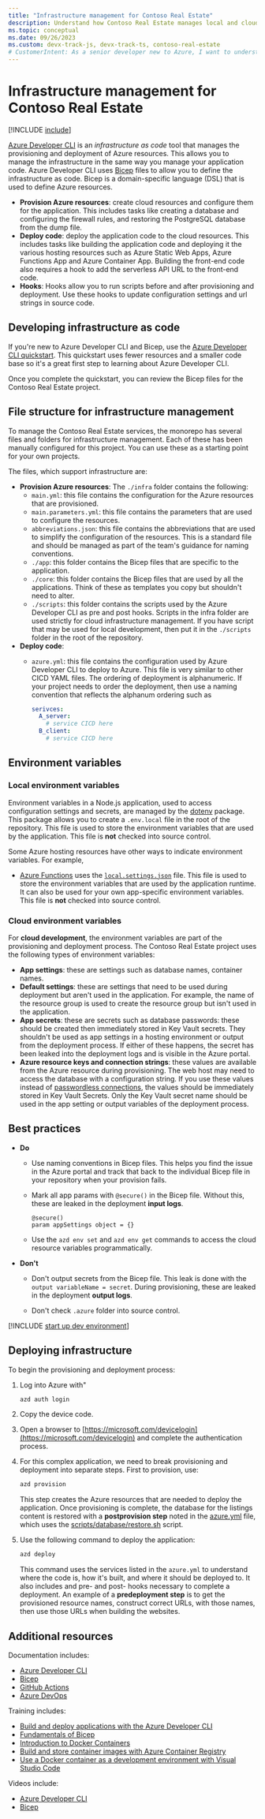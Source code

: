 ```yaml
---
title: "Infrastructure management for Contoso Real Estate"
description: Understand how Contoso Real Estate manages local and cloud services for you when you use this reference architecture.
ms.topic: conceptual
ms.date: 09/26/2023
ms.custom: devx-track-js, devx-track-ts, contoso-real-estate
# CustomerIntent: As a senior developer new to Azure, I want to understand how to manage the services of a complex end to end cloud application.
---
```


# Infrastructure management for Contoso Real Estate

[!INCLUDE [include](./includes/contoso-intro-paragraph.md)]

[Azure Developer CLI](/azure/developer/azure-developer-cli/overview) is an _infrastructure as code_ tool that manages the provisioning and deployment of Azure resources. This allows you to manage the infrastructure in the same way you manage your application code. Azure Developer CLI uses [Bicep](/azure/azure-resource-manager/bicep/) files to allow you to define the infrastructure as code. Bicep is a domain-specific language (DSL) that is used to define Azure resources.

* **Provision Azure resources**: create cloud resources and configure them for the application. This includes tasks like creating a database and configuring the firewall rules, and restoring the PostgreSQL database from the dump file.
* **Deploy code**: deploy the application code to the cloud resources. This includes tasks like building the application code and deploying it the various hosting resources such as Azure Static Web Apps, Azure Functions App and Azure Container App. Building the front-end code also requires a hook to add the serverless API URL to the front-end code.
* **Hooks**:  Hooks allow you to run scripts before and after provisioning and deployment. Use these hooks to update configuration settings and url strings in source code. 

## Developing infrastructure as code

If you're new to Azure Developer CLI and Bicep, use the [Azure Developer CLI quickstart](/azure/developer/azure-developer-cli/azd-templates?tabs=nodejs). This quickstart uses fewer resources and a smaller code base so it's a great first step to learning about Azure Developer CLI.

Once you complete the quickstart, you can review the Bicep files for the Contoso Real Estate project.

## File structure for infrastructure management

To manage the Contoso Real Estate services, the monorepo has several files and folders for infrastructure management. Each of these has been manually configured for this project. You can use these as a starting point for your own projects.

The files, which support infrastructure are:

* **Provision Azure resources**: The `./infra` folder contains the following:
    * `main.yml`: this file contains the configuration for the Azure resources that are provisioned.
    * `main.parameters.yml`: this file contains the parameters that are used to configure the resources.
    * `abbreviations.json`: this file contains the abbreviations that are used to simplify the configuration of the resources. This is a standard file and should be managed as part of the team's guidance for naming conventions.
    * `./app`: this folder contains the Bicep files that are specific to the application. 
    * `./core`: this folder contains the Bicep files that are used by all the applications. Think of these as templates you copy but shouldn't need to alter.
    * `./scripts`: this folder contains the scripts used by the Azure Developer CLI as pre and post hooks. Scripts in the infra folder are used strictly for cloud infrastructure management. If you have script that may be used for local development, then put it in the `./scripts` folder in the root of the repository.
* **Deploy code**: 
    * `azure.yml`: this file contains the configuration used by Azure Developer CLI to deploy to Azure. This file is very similar to other CICD YAML files. The ordering of deployment is alphanumeric. If your project needs to order the deployment, then use a naming convention that reflects the alphanum ordering such as

        ```YAML
        serivces:
          A_server:
            # service CICD here
          B_client:
            # service CICD here
        ```

## Environment variables

### Local environment variables

Environment variables in a Node.js application, used to access configuration settings and secrets, are managed by the [dotenv](https://www.npmjs.com/package/dotenv) package. This package allows you to create a `.env.local` file in the root of the repository. This file is used to store the environment variables that are used by the application. This file is **not** checked into source control.

Some Azure hosting resources have other ways to indicate environment variables. For example, 

* [Azure Functions](/azure/azure-functions/functions-overview) uses the [`local.settings.json`](/azure/azure-functions/functions-develop-local#local-settings-file) file. This file is used to store the environment variables that are used by the application runtime. It can also be used for your own app-specific environment variables. This file is **not** checked into source control.

### Cloud environment variables

For **cloud development**, the environment variables are part of the provisioning and deployment process. The Contoso Real Estate project uses the following types of environment variables: 

* **App settings**: these are settings such as database names, container names.
* **Default settings**: these are settings that need to be used during deployment but aren't used in the application. For example, the name of the resource group is used to create the resource group but isn't used in the application.
* **App secrets**: these are secrets such as database passwords: these should be created then immediately stored in Key Vault secrets. They shouldn't be used as app settings in a hosting environment or output from the deployment process. If either of these happens, the secret has been leaked into the deployment logs and is visible in the Azure portal.
* **Azure resource keys and connection strings**: these values are available from the Azure resource during provisioning. The web host may need to access the database with a configuration string. If you use these values instead of [passwordless connections](/azure/developer/intro/passwordless-overview), the values should be immediately stored in Key Vault Secrets. Only the Key Vault secret name should be used in the app setting or output variables of the deployment process. 

## Best practices

* **Do** 
    * Use naming conventions in Bicep files. This helps you find the issue in the Azure portal and track that back to the individual Bicep file in your repository when your provision fails. 
        
    * Mark all app params with `@secure()` in the Bicep file. Without this, these are leaked in the deployment **input logs**.

        ```bicep
        @secure()
        param appSettings object = {}
        ```
    * Use the `azd env set` and `azd env get` commands to access the cloud resource variables programmatically.

* **Don't**

    * Don't output secrets from the Bicep file. This leak is done with the `output variableName = secret`. During provisioning, these are leaked in the deployment **output logs**.

    * Don't check `.azure` folder into source control.


[!INCLUDE [start up dev environment](includes/contoso-open-developer-environment.md)]

## Deploying infrastructure

To begin the provisioning and deployment process:

1. Log into Azure with"
    
    ```bash
    azd auth login
    ```
1. Copy the device code. 
1. Open a browser to [https://microsoft.com/devicelogin](https://microsoft.com/devicelogin) and complete the authentication process.
1. For this complex application, we need to break provisioning and deployment into separate steps. First to provision, use:
    ```bash
    azd provision
    ```
    This step creates the Azure resources that are needed to deploy the application. Once provisioning is complete, the database for the listings content is restored with a **postprovision step** noted in the [azure.yml](https://github.com/Azure-Samples/contoso-real-estate/blob/main/azure.yaml) file, which uses the [scripts/database/restore.sh](https://github.com/Azure-Samples/contoso-real-estate/blob/main/scripts/database/restore.sh) script.

1. Use the following command to deploy the application:
    ```bash 
    azd deploy
    ```
    This command uses the services listed in the `azure.yml` to understand where the code is, how it's built, and where it should be deployed to. It also includes and pre- and post- hooks necessary to complete a deployment. An example of a **predeployment step** is to get the provisioned resource names, construct correct URLs, with those names, then use those URLs when building the websites.

## Additional resources

Documentation includes:

* [Azure Developer CLI](/azure/developer/azure-developer-cli/overview)
* [Bicep](/azure/developer/azure-developer-cli/azd-templates?tabs=nodejs)
* [GitHub Actions](https://docs.github.com/en/actions)
* [Azure DevOps](/azure/devops/pipelines/)

Training includes: 

* [Build and deploy applications with the Azure Developer CLI](/training/paths/azure-developer-cli/)
* [Fundamentals of Bicep](/training/paths/fundamentals-bicep/)
* [Introduction to Docker Containers](/training/modules/intro-to-docker-containers/)
* [Build and store container images with Azure Container Registry](/training/modules/build-and-store-container-images/)
* [Use a Docker container as a development environment with Visual Studio Code](/training/modules/use-docker-container-dev-env-vs-code/)

Videos include: 

* [Azure Developer CLI](/shows/azure-developers/?languages=azdeveloper)
* [Bicep](/shows/learn-live/?terms=bicep)

